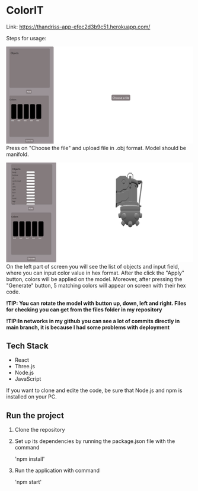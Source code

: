# ColorIT

Link: https://thandriss-app-efec2d3b9c51.herokuapp.com/


Steps for usage:

![img](./images/first_scrren.png)
Press on "Choose the file" and upload file in .obj format. Model should be manifold. 

![img](./images/after_add.png)
On the left part of screen you will see the list of objects and input field, where you can input color value in hex format. After the click the "Apply" button, colors will be applied on the model.
Moreover, after pressing the "Generate" button, 5 matching colors will appear on screen with their hex code. 


**!TIP: You can rotate the model with button up, down, left and right. Files for checking you can get from the files folder in my repository** 

**!TIP:In networks in my github you can see a lot of commits directly in main branch, it is because I had some problems with deployment**

## Tech Stack
* React
* Three.js
* Node.js
* JavaScript

If you want to clone and edite the code, be sure that Node.js and npm is installed on your PC. 

## Run the project

1. Clone the repository
2. Set up its dependencies by running the package.json file with the command

   'npm install'
3. Run the application with command

   'npm start'
